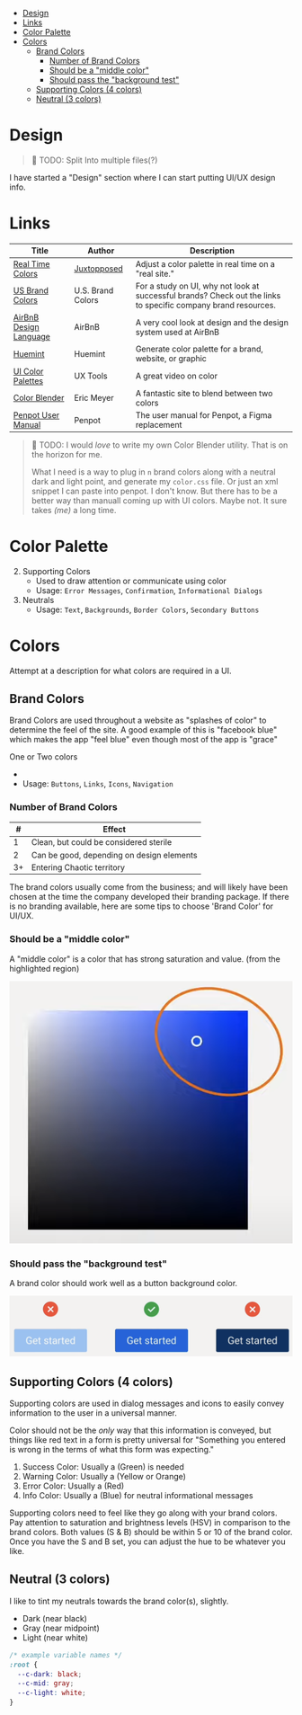 [figure-brand-color-picking]: ../.project/figures/design/brand-color-picker.png
[figure-brand-color-examples]: ../.project/figures/design/brand-color-button-background.png

- [Design](#design)
- [Links](#links)
- [Color Palette](#color-palette)
- [Colors](#colors)
  - [Brand Colors](#brand-colors)
    - [Number of Brand Colors](#number-of-brand-colors)
    - [Should be a "middle color"](#should-be-a-middle-color)
    - [Should pass the "background test"](#should-pass-the-background-test)
  - [Supporting Colors (4 colors)](#supporting-colors-4-colors)
  - [Neutral (3 colors)](#neutral-3-colors)

# Design

> 🚧 TODO: Split Into multiple files(?)

I have started a "Design" section where I can start putting UI/UX design info.

# Links

| Title                                                                       | Author                                                     | Description                                                                                                    |
| --------------------------------------------------------------------------- | ---------------------------------------------------------- | -------------------------------------------------------------------------------------------------------------- |
| [Real Time Colors](realtimecolors.com)                                      | [Juxtopposed](https://www.youtube.com/watch?v=HAlIWRcldoc) | Adjust a color palette in real time on a "real site."                                                          |
| [US Brand Colors](https://usbrandcolors.com/)                               | U.S. Brand Colors                                          | For a study on UI, why not look at successful brands? Check out the links to specific company brand resources. |
| [AirBnB Design Language](https://airbnb.design/building-a-visual-language/) | AirBnB                                                     | A very cool look at design and the design system used at AirBnB                                                |
| [Huemint](https://huemint.com/)                                             | Huemint                                                    | Generate color palette for a brand, website, or graphic                                                        |
| [UI Color Palettes](https://www.youtube.com/watch?v=yYwEnLYT55c)            | UX Tools                                                   | A great video on color                                                                                         |
| [Color Blender](https://meyerweb.com/eric/tools/color-blend)                | Eric Meyer                                                 | A fantastic site to blend between two colors                                                                   |
| [Penpot User Manual](https://help.penpot.app/user-guide/introduction/)      | Penpot                                                     | The user manual for Penpot, a Figma replacement                                                                |

> 🚧 TODO: I would _love_ to write my own Color Blender utility. That is on the horizon for me.
>
> What I need is a way to plug in `n` brand colors along with a neutral dark and light point, and generate my `color.css` file. Or just an xml snippet I can paste into penpot. I don't know. But there has to be a better way than manuall coming up with UI colors. Maybe not. It sure takes _(me)_ a long time.

# Color Palette

2. Supporting Colors
   - Used to draw attention or communicate using color
   - Usage: `Error Messages`, `Confirmation`, `Informational Dialogs`
3. Neutrals
   - Usage: `Text`, `Backgrounds`, `Border Colors`, `Secondary Buttons`

# Colors

Attempt at a description for what colors are required in a UI.

## Brand Colors

Brand Colors are used throughout a website as "splashes of color" to determine the feel of the site. A good example of this is "facebook blue" which makes the app "feel blue" even though most of the app is "grace"

One or Two colors

-
- Usage: `Buttons`, `Links`, `Icons`, `Navigation`

### Number of Brand Colors

| #   | Effect                                    |
| --- | ----------------------------------------- |
| 1   | Clean, but could be considered sterile    |
| 2   | Can be good, depending on design elements |
| 3+  | Entering Chaotic territory                |

The brand colors usually come from the business; and will likely have been chosen at the time the company developed their branding package. If there is no branding available, here are some tips to choose 'Brand Color' for UI/UX.

### Should be a "middle color"

A "middle color" is a color that has strong saturation and value. (from the highlighted region)

![Color Picker Location][figure-brand-color-picking]

### Should pass the "background test"

A brand color should work well as a button background color.

![Button Background Examples][figure-brand-color-examples]

## Supporting Colors (4 colors)

Supporting colors are used in dialog messages and icons to easily convey information to the user in a universal manner.

Color should not be the _only_ way that this information is conveyed, but things like red text in a form is pretty universal for "Something you entered is wrong in the terms of what this form was expecting."

1. Success Color: Usually a (Green) is needed
2. Warning Color: Usually a (Yellow or Orange)
3. Error Color: Usually a (Red)
4. Info Color: Usually a (Blue) for neutral informational messages

Supporting colors need to feel like they go along with your brand colors. Pay attention to saturation and brightness levels (HSV) in comparison to the brand colors. Both values (S & B) should be within 5 or 10 of the brand color. Once you have the S and B set, you can adjust the hue to be whatever you like.

## Neutral (3 colors)

I like to tint my neutrals towards the brand color(s), slightly.

- Dark (near black)
- Gray (near midpoint)
- Light (near white)

```css
/* example variable names */
:root {
  --c-dark: black;
  --c-mid: gray;
  --c-light: white;
}
```
